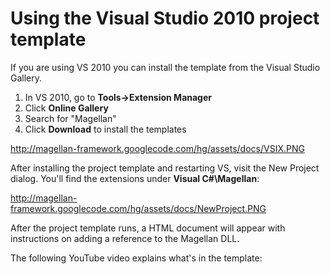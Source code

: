 # Using the Visual Studio 2010 project template #

If you are using VS 2010 you can install the template from the Visual Studio Gallery.

  1. In VS 2010, go to **Tools->Extension Manager**
  1. Click **Online Gallery**
  1. Search for "Magellan"
  1. Click **Download** to install the templates

http://magellan-framework.googlecode.com/hg/assets/docs/VSIX.PNG

After installing the project template and restarting VS, visit the New Project dialog. You'll find the extensions under **Visual C#\Magellan**:

http://magellan-framework.googlecode.com/hg/assets/docs/NewProject.PNG

After the project template runs, a HTML document will appear with instructions on adding a reference to the Magellan DLL.

The following YouTube video explains what's in the template: